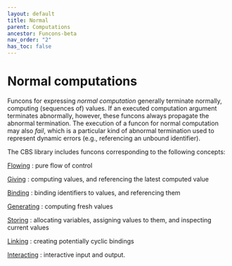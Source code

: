 ```yaml
---
layout: default
title: Normal
parent: Computations
ancestor: Funcons-beta
nav_order: "2"
has_toc: false
---
```


Normal computations
===================

Funcons for expressing *normal computation* generally terminate normally, computing (sequences of) values.
If an executed computation argument terminates abnormally, however, these funcons always propagate the abnormal termination.
The execution of a funcon for normal computation may also *fail*, which is a particular kind of abnormal termination used to represent dynamic errors (e.g., referencing an unbound identifier).

The CBS library includes funcons corresponding to the following concepts:

[Flowing]
: pure flow of control

[Giving]
: computing values, and referencing the latest computed value

[Binding]
: binding identifiers to values, and referencing them

[Generating]
: computing fresh values

[Storing]
: allocating variables, assigning values to them, and inspecting current values

[Linking]
: creating potentially cyclic bindings

[Interacting]
: interactive input and output.

[flowing]:     Flowing
[giving]:      Giving
[binding]:     Binding
[generating]:  Generating
[storing]:     Storing
[linking]:     Linking
[interacting]: Interacting
